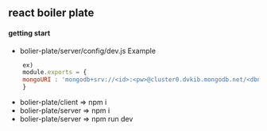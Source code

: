 ## react boiler plate

#### getting start 

- bolier-plate/server/config/dev.js Example 
````javascript
    ex) 
    module.exports = {
    mongoURI : 'mongodb+srv://<id>:<pw>@cluster0.dvkib.mongodb.net/<dbname>?retryWrites=true&w=majority'
    }
```` 

- bolier-plate/client => npm i
- bolier-plate/server => npm i 
- bolier-plate/server => npm run dev
